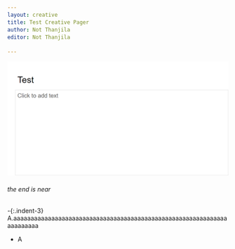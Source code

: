 ```yaml
---
layout: creative
title: Test Creative Pager
author: Not Thanjila
editor: Not Thanjila

---
```

![](/uploads/delete.PNG)

###### the end is near

-{:.indent-3} A.aaaaaaaaaaaaaaaaaaaaaaaaaaaaaaaaaaaaaaaaaaaaaaaaaaaaaaaaaaaaaaaaaaaaaaa

-	A